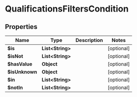 

# QualificationsFiltersCondition


## Properties

| Name | Type | Description | Notes |
|------------ | ------------- | ------------- | -------------|
|**$is** | **List&lt;String&gt;** |  |  [optional] |
|**$isNot** | **List&lt;String&gt;** |  |  [optional] |
|**$hasValue** | **Object** |  |  [optional] |
|**$isUnknown** | **Object** |  |  [optional] |
|**$in** | **List&lt;String&gt;** |  |  [optional] |
|**$notIn** | **List&lt;String&gt;** |  |  [optional] |



